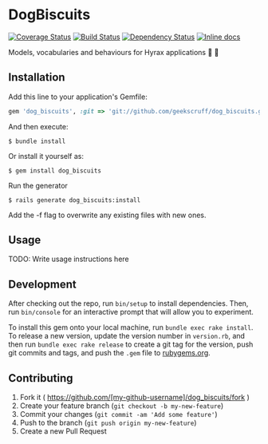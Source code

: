 # DogBiscuits

[![Coverage Status](https://coveralls.io/repos/github/ULCC/dog_biscuits/badge.svg?branch=master)](https://coveralls.io/github/ULCC/dog_biscuits?branch=master)
[![Build Status](https://travis-ci.org/ULCC/dog_biscuits.svg?branch=cleanup)](https://travis-ci.org/ULCC/dog_biscuits)
[![Dependency Status](https://gemnasium.com/badges/github.com/ULCC/dog_biscuits.svg)](https://gemnasium.com/github.com/ULCC/dog_biscuits)
[![Inline docs](http://inch-ci.org/github/ULCC/dog_biscuits.svg?branch=master)](http://inch-ci.org/github/ULCC/dog_biscuits)

Models, vocabularies and behaviours for Hyrax applications :dog: :cookie:


## Installation

Add this line to your application's Gemfile:

```ruby
gem 'dog_biscuits', :git => 'git://github.com/geekscruff/dog_biscuits.git'
```

And then execute:

    $ bundle install

Or install it yourself as:

    $ gem install dog_biscuits

Run the generator

    $ rails generate dog_biscuits:install

Add the -f flag to overwrite any existing files with new ones.

## Usage

TODO: Write usage instructions here

## Development

After checking out the repo, run `bin/setup` to install dependencies. Then, run `bin/console` for an interactive prompt that will allow you to experiment.

To install this gem onto your local machine, run `bundle exec rake install`. To release a new version, update the version number in `version.rb`, and then run `bundle exec rake release` to create a git tag for the version, push git commits and tags, and push the `.gem` file to [rubygems.org](https://rubygems.org).

## Contributing

1. Fork it ( https://github.com/[my-github-username]/dog_biscuits/fork )
2. Create your feature branch (`git checkout -b my-new-feature`)
3. Commit your changes (`git commit -am 'Add some feature'`)
4. Push to the branch (`git push origin my-new-feature`)
5. Create a new Pull Request
